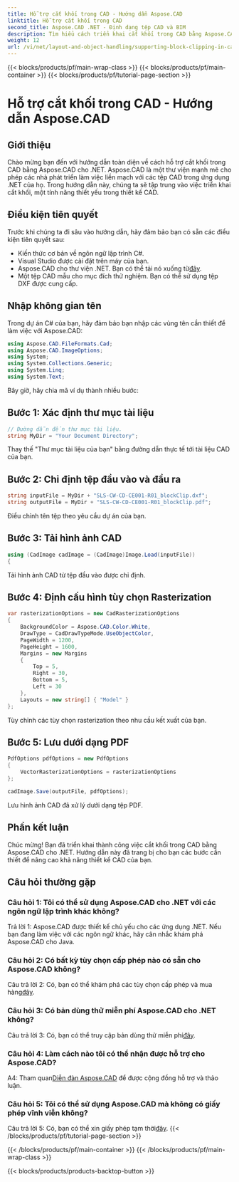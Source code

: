 ```yaml
---
title: Hỗ trợ cắt khối trong CAD - Hướng dẫn Aspose.CAD
linktitle: Hỗ trợ cắt khối trong CAD
second_title: Aspose.CAD .NET - Định dạng tệp CAD và BIM
description: Tìm hiểu cách triển khai cắt khối trong CAD bằng Aspose.CAD cho .NET. Nâng cao khả năng thiết kế của bạn với hướng dẫn từng bước này.
weight: 12
url: /vi/net/layout-and-object-handling/supporting-block-clipping-in-cad/
---
```


{{< blocks/products/pf/main-wrap-class >}}
{{< blocks/products/pf/main-container >}}
{{< blocks/products/pf/tutorial-page-section >}}

# Hỗ trợ cắt khối trong CAD - Hướng dẫn Aspose.CAD

## Giới thiệu

Chào mừng bạn đến với hướng dẫn toàn diện về cách hỗ trợ cắt khối trong CAD bằng Aspose.CAD cho .NET. Aspose.CAD là một thư viện mạnh mẽ cho phép các nhà phát triển làm việc liền mạch với các tệp CAD trong ứng dụng .NET của họ. Trong hướng dẫn này, chúng ta sẽ tập trung vào việc triển khai cắt khối, một tính năng thiết yếu trong thiết kế CAD.

## Điều kiện tiên quyết

Trước khi chúng ta đi sâu vào hướng dẫn, hãy đảm bảo bạn có sẵn các điều kiện tiên quyết sau:

- Kiến thức cơ bản về ngôn ngữ lập trình C#.
- Visual Studio được cài đặt trên máy của bạn.
-  Aspose.CAD cho thư viện .NET. Bạn có thể tải nó xuống từ[đây](https://releases.aspose.com/cad/net/).
- Một tệp CAD mẫu cho mục đích thử nghiệm. Bạn có thể sử dụng tệp DXF được cung cấp.

## Nhập không gian tên

Trong dự án C# của bạn, hãy đảm bảo bạn nhập các vùng tên cần thiết để làm việc với Aspose.CAD:

```csharp
using Aspose.CAD.FileFormats.Cad;
using Aspose.CAD.ImageOptions;
using System;
using System.Collections.Generic;
using System.Linq;
using System.Text;
```

Bây giờ, hãy chia mã ví dụ thành nhiều bước:

## Bước 1: Xác định thư mục tài liệu

```csharp
// Đường dẫn đến thư mục tài liệu.
string MyDir = "Your Document Directory";
```

Thay thế "Thư mục tài liệu của bạn" bằng đường dẫn thực tế tới tài liệu CAD của bạn.

## Bước 2: Chỉ định tệp đầu vào và đầu ra

```csharp
string inputFile = MyDir + "SLS-CW-CD-CE001-R01_blockClip.dxf";
string outputFile = MyDir + "SLS-CW-CD-CE001-R01_blockClip.pdf";
```

Điều chỉnh tên tệp theo yêu cầu dự án của bạn.

## Bước 3: Tải hình ảnh CAD

```csharp
using (CadImage cadImage = (CadImage)Image.Load(inputFile))
{
```

Tải hình ảnh CAD từ tệp đầu vào được chỉ định.

## Bước 4: Định cấu hình tùy chọn Rasterization

```csharp
var rasterizationOptions = new CadRasterizationOptions
{
    BackgroundColor = Aspose.CAD.Color.White,
    DrawType = CadDrawTypeMode.UseObjectColor,
    PageWidth = 1200,
    PageHeight = 1600,
    Margins = new Margins
    {
        Top = 5,
        Right = 30,
        Bottom = 5,
        Left = 30
    },
    Layouts = new string[] { "Model" }
};
```

Tùy chỉnh các tùy chọn rasterization theo nhu cầu kết xuất của bạn.

## Bước 5: Lưu dưới dạng PDF

```csharp
PdfOptions pdfOptions = new PdfOptions
{
    VectorRasterizationOptions = rasterizationOptions
};

cadImage.Save(outputFile, pdfOptions);
```

Lưu hình ảnh CAD đã xử lý dưới dạng tệp PDF.

## Phần kết luận

Chúc mừng! Bạn đã triển khai thành công việc cắt khối trong CAD bằng Aspose.CAD cho .NET. Hướng dẫn này đã trang bị cho bạn các bước cần thiết để nâng cao khả năng thiết kế CAD của bạn.

## Câu hỏi thường gặp

### Câu hỏi 1: Tôi có thể sử dụng Aspose.CAD cho .NET với các ngôn ngữ lập trình khác không?

Trả lời 1: Aspose.CAD được thiết kế chủ yếu cho các ứng dụng .NET. Nếu bạn đang làm việc với các ngôn ngữ khác, hãy cân nhắc khám phá Aspose.CAD cho Java.

### Câu hỏi 2: Có bất kỳ tùy chọn cấp phép nào có sẵn cho Aspose.CAD không?

 Câu trả lời 2: Có, bạn có thể khám phá các tùy chọn cấp phép và mua hàng[đây](https://purchase.aspose.com/buy).

### Câu hỏi 3: Có bản dùng thử miễn phí Aspose.CAD cho .NET không?

 Câu trả lời 3: Có, bạn có thể truy cập bản dùng thử miễn phí[đây](https://releases.aspose.com/).

### Câu hỏi 4: Làm cách nào tôi có thể nhận được hỗ trợ cho Aspose.CAD?

 A4: Tham quan[Diễn đàn Aspose.CAD](https://forum.aspose.com/c/cad/19) để được cộng đồng hỗ trợ và thảo luận.

### Câu hỏi 5: Tôi có thể sử dụng Aspose.CAD mà không có giấy phép vĩnh viễn không?

 Câu trả lời 5: Có, bạn có thể xin giấy phép tạm thời[đây](https://purchase.aspose.com/temporary-license/).
{{< /blocks/products/pf/tutorial-page-section >}}

{{< /blocks/products/pf/main-container >}}
{{< /blocks/products/pf/main-wrap-class >}}

{{< blocks/products/products-backtop-button >}}
